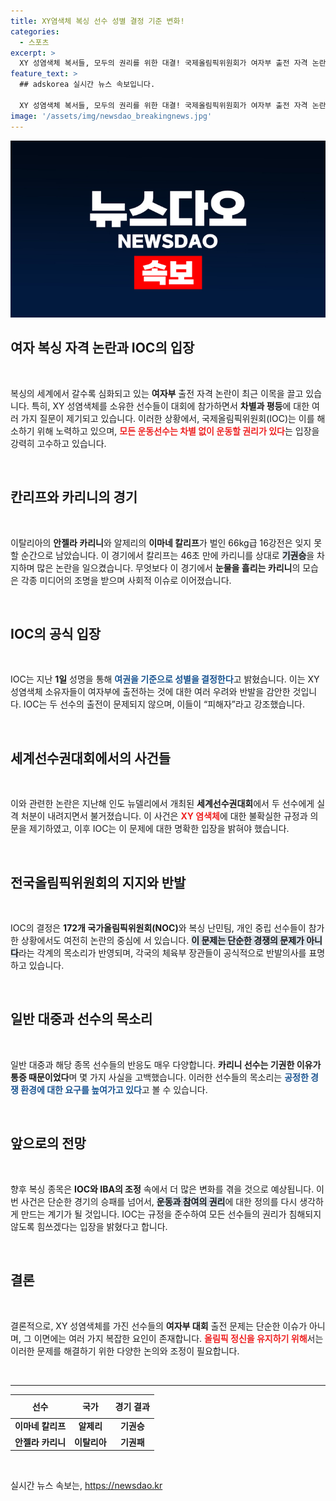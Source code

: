 ```yaml
---
title: XY염색체 복싱 선수 성별 결정 기준 변화!
categories:
  - 스포츠
excerpt: >
  XY 성염색체 복서들, 모두의 권리를 위한 대결! 국제올림픽위원회가 여자부 출전 자격 논란을 두고 강력한 입장을 내놨습니다. 과거의 편견을 넘어서, 두 선수의 권리를 지키기 위한 싸움이 계속됩니다. 클릭하세요!
feature_text: >
  ## adskorea 실시간 뉴스 속보입니다.

  XY 성염색체 복서들, 모두의 권리를 위한 대결! 국제올림픽위원회가 여자부 출전 자격 논란을 두고 강력한 입장을 내놨습니다. 과거의 편견을 넘어서, 두 선수의 권리를 지키기 위한 싸움이 계속됩니다. 클릭하세요!
image: '/assets/img/newsdao_breakingnews.jpg'
---
```


<p><img src="/assets/img/newsdao_breakingnews.jpg" alt="adskorea 속보" /></p>

<h2 data-ke-size="size26">여자 복싱 자격 논란과 IOC의 입장</h2>

<p data-ke-size="size16">&nbsp;</p>

<p>복싱의 세계에서 갈수록 심화되고 있는 <b>여자부</b> 출전 자격 논란이 최근 이목을 끌고 있습니다. 특히, XY 성염색체를 소유한 선수들이 대회에 참가하면서 <b>차별과 평등</b>에 대한 여러 가지 질문이 제기되고 있습니다. 이러한 상황에서, 국제올림픽위원회(IOC)는 이를 해소하기 위해 노력하고 있으며, <b><span style="color: #ee2323;">모든 운동선수는 차별 없이 운동할 권리가 있다</span></b>는 입장을 강력히 고수하고 있습니다. </p>

<p data-ke-size="size16">&nbsp;</p>

<h2 data-ke-size="size26">칸리프와 카리니의 경기</h2>

<p data-ke-size="size16">&nbsp;</p>

<p>이탈리아의 <b>안젤라 카리니</b>와 알제리의 <b>이마네 칼리프</b>가 벌인 66kg급 16강전은 잊지 못할 순간으로 남았습니다. 이 경기에서 칼리프는 46초 만에 카리니를 상대로 <b><span style="background-color: #21538527;">기권승</span></b>을 차지하며 많은 논란을 일으켰습니다. 무엇보다 이 경기에서 <b>눈물을 흘리는 카리니</b>의 모습은 각종 미디어의 조명을 받으며 사회적 이슈로 이어졌습니다.</p>

<p data-ke-size="size16">&nbsp;</p>

<h2 data-ke-size="size26">IOC의 공식 입장</h2>

<p data-ke-size="size16">&nbsp;</p>

<p>IOC는 지난 <b>1일</b> 성명을 통해 <b><span style="color: #1a5490;">여권을 기준으로 성별을 결정한다</span></b>고 밝혔습니다. 이는 XY 성염색체 소유자들이 여자부에 출전하는 것에 대한 여러 우려와 반발을 감안한 것입니다. IOC는 두 선수의 출전이 문제되지 않으며, 이들이 “피해자”라고 강조했습니다.</p>

<p data-ke-size="size16">&nbsp;</p>

<h2 data-ke-size="size26">세계선수권대회에서의 사건들</h2>

<p data-ke-size="size16">&nbsp;</p>

<p>이와 관련한 논란은 지난해 인도 뉴델리에서 개최된 <b>세계선수권대회</b>에서 두 선수에게 실격 처분이 내려지면서 불거졌습니다. 이 사건은 <b><span style="color: #ee2323;">XY 염색체</span></b>에 대한 불확실한 규정과 의문을 제기하였고, 이후 IOC는 이 문제에 대한 명확한 입장을 밝혀야 했습니다. </p>

<p data-ke-size="size16">&nbsp;</p>

<h2 data-ke-size="size26">전국올림픽위원회의 지지와 반발</h2>

<p data-ke-size="size16">&nbsp;</p>

<p>IOC의 결정은 <b>172개 국가올림픽위원회(NOC)</b>와 복싱 난민팀, 개인 중립 선수들이 참가한 상황에서도 여전히 논란의 중심에 서 있습니다. <b><span style="background-color: #21538527;">이 문제는 단순한 경쟁의 문제가 아니다</span></b>라는 각계의 목소리가 반영되며, 각국의 체육부 장관들이 공식적으로 반발의사를 표명하고 있습니다.</p>

<p data-ke-size="size16">&nbsp;</p>

<h2 data-ke-size="size26">일반 대중과 선수의 목소리</h2>

<p data-ke-size="size16">&nbsp;</p>

<p>일반 대중과 해당 종목 선수들의 반응도 매우 다양합니다. <b>카리니 선수는 기권한 이유가 통증 때문이었다</b>며 몇 가지 사실을 고백했습니다. 이러한 선수들의 목소리는 <b><span style="color: #1a5490;">공정한 경쟁 환경에 대한 요구를 높여가고 있다</span></b>고 볼 수 있습니다. </p>

<p data-ke-size="size16">&nbsp;</p>

<h2 data-ke-size="size26">앞으로의 전망</h2>

<p data-ke-size="size16">&nbsp;</p>

<p>향후 복싱 종목은 <b>IOC와 IBA의 조정</b> 속에서 더 많은 변화를 겪을 것으로 예상됩니다. 이번 사건은 단순한 경기의 승패를 넘어서, <b><span style="background-color: #21538527;">운동과 참여의 권리</span></b>에 대한 정의를 다시 생각하게 만드는 계기가 될 것입니다. IOC는 규정을 준수하여 모든 선수들의 권리가 침해되지 않도록 힘쓰겠다는 입장을 밝혔다고 합니다.</p>

<p data-ke-size="size16">&nbsp;</p>

<h2 data-ke-size="size26">결론</h2>

<p data-ke-size="size16">&nbsp;</p>

<p>결론적으로, XY 성염색체를 가진 선수들의 <b>여자부 대회</b> 출전 문제는 단순한 이슈가 아니며, 그 이면에는 여러 가지 복잡한 요인이 존재합니다. <b><span style="color: #ee2323;">올림픽 정신을 유지하기 위해</span></b>서는 이러한 문제를 해결하기 위한 다양한 논의와 조정이 필요합니다.</p>

<p data-ke-size="size16">&nbsp;</p>

<hr />

<table style="width: 100%; border-collapse: collapse;">
    <thead>
        <tr>
            <th style="text-align: center; height: 30px;"><b>선수</b></th>
            <th style="text-align: center; height: 30px;"><b>국가</b></th>
            <th style="text-align: center; height: 30px;"><b>경기 결과</b></th>
        </tr>
    </thead>
    <tbody>
        <tr>
            <td style="text-align: center; height: 17px;"><b>이마네 칼리프</b></td>
            <td style="text-align: center; height: 17px;"><b>알제리</b></td>
            <td style="text-align: center; height: 17px;"><b>기권승</b></td>
        </tr>
        <tr>
            <td style="text-align: center; height: 17px;"><b>안젤라 카리니</b></td>
            <td style="text-align: center; height: 17px;"><b>이탈리아</b></td>
            <td style="text-align: center; height: 17px;"><b>기권패</b></td>
        </tr>
    </tbody>
</table>

<p data-ke-size="size16">&nbsp;</p>
실시간 뉴스 속보는, <a href="https://newsdao.kr" rel="dofollow">https://newsdao.kr</a>


